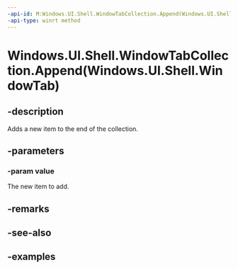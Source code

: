 ```yaml
---
-api-id: M:Windows.UI.Shell.WindowTabCollection.Append(Windows.UI.Shell.WindowTab)
-api-type: winrt method
---
```


# Windows.UI.Shell.WindowTabCollection.Append(Windows.UI.Shell.WindowTab)

<!--
public void Append (Windows.UI.Shell.WindowTab value);
-->

## -description

Adds a new item to the end of the collection.

## -parameters

### -param value

The new item to add.

## -remarks

## -see-also

## -examples
